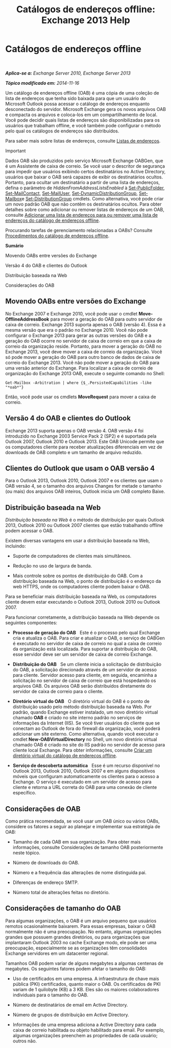 ﻿---
title: 'Catálogos de endereços offline: Exchange 2013 Help'
TOCTitle: Catálogos de endereços offline
ms:assetid: a6bcb072-4ab9-400e-a5d0-c05264629097
ms:mtpsurl: https://technet.microsoft.com/pt-br/library/Bb232155(v=EXCHG.150)
ms:contentKeyID: 50486331
ms.date: 05/22/2018
mtps_version: v=EXCHG.150
ms.translationtype: MT
---

# Catálogos de endereços offline

 

_**Aplica-se a:** Exchange Server 2010, Exchange Server 2013_

_**Tópico modificado em:** 2014-11-16_

Um catálogo de endereços offline (OAB) é uma cópia de uma coleção de lista de endereços que tenha sido baixada para que um usuário do Microsoft Outlook possa acessar o catálogo de endereços enquanto desconectado do servidor. Microsoft Exchange gera os novos arquivos OAB e compacta os arquivos e coloca-los em um compartilhamento de local. Você pode decidir quais listas de endereços são disponibilizadas para os usuários que trabalham offline, e você também pode configurar o método pelo qual os catálogos de endereços são distribuídos.

Para saber mais sobre listas de endereços, consulte [Listas de endereços](https://docs.microsoft.com/pt-br/exchange/address-books/address-lists/address-lists).


> [!IMPORTANT]
> Dados OAB são produzidos pelo serviço Microsoft Exchange OABGen, que é um Assistente de caixa de correio. Se você usar o descritor de segurança para impedir que usuários exibindo certos destinatários no Active Directory, usuários que baixar o OAB será capazes de exibir os destinatários ocultos. Portanto, para ocultar um destinatário a partir de uma lista de endereços, defina o parâmetro de <EM>HiddenFromAddressListsEnabled</EM> à <A href="https://technet.microsoft.com/pt-br/library/aa998596(v=exchg.150)">Set-PublicFolder</A>, <A href="https://technet.microsoft.com/pt-br/library/aa995950(v=exchg.150)">Set-MailContact</A>, <A href="https://technet.microsoft.com/pt-br/library/aa995971(v=exchg.150)">Set-MailUser</A>, <A href="https://technet.microsoft.com/pt-br/library/bb123796(v=exchg.150)">Set-DynamicDistributionGroup</A>, <A href="https://technet.microsoft.com/pt-br/library/bb123981(v=exchg.150)">Set-Mailbox</A>e <A href="https://technet.microsoft.com/pt-br/library/bb124955(v=exchg.150)">Set-DistributionGroup</A> cmdlets. Como alternativa, você pode criar um novo padrão OAB que não contêm os destinatários ocultos. Para obter detalhes sobre como adicionar ou remover listas de endereços de um OAB, consulte <A href="https://docs.microsoft.com/pt-br/exchange/address-books/offline-address-books/add-or-remove-an-address-list">Adicionar uma lista de endereços para ou remover uma lista de endereços do catálogo de endereços offline</A>.



Procurando tarefas de gerenciamento relacionadas a OABs? Consulte [Procedimentos do catálogo de endereços offline](https://docs.microsoft.com/pt-br/exchange/address-books/offline-address-books/offline-address-book-procedures).

**Sumário**

Movendo OABs entre versões do Exchange

Versão 4 do OAB e clientes do Outlook

Distribuição baseada na Web

Considerações do OAB

## Movendo OABs entre versões do Exchange

No Exchange 2007 e Exchange 2010, você pode usar o cmdlet **Move-OfflineAddressBook** para mover a geração do OAB para outro servidor de caixa de correio. Exchange 2013 suporta apenas o OAB (versão 4). Essa é a mesma versão que era o padrão no Exchange 2010. Você não pode configurar o Exchange 2013 para gerar as outras versões do OAB e a geração do OAB ocorre no servidor de caixa de correio em que a caixa de correio da organização reside. Portanto, para mover a geração do OAB no Exchange 2013, você deve mover a caixa de correio da organização. Você só pode mover a geração do OAB para outro banco de dados de caixa de correio do Exchange 2013. Você não pode mover a geração do OAB para uma versão anterior do Exchange. Para localizar a caixa de correio de organização do Exchange 2013 OAB, execute o seguinte comando no Shell:

    Get-Mailbox -Arbitration | where {$_.PersistedCapabilities -like "*oab*"}

Então, você pode usar os cmdlets **MoveRequest** para mover a caixa de correio.

## Versão 4 do OAB e clientes do Outlook

Exchange 2013 suporta apenas o OAB versão 4. OAB versão 4 foi introduzido no Exchange 2003 Service Pack 2 (SP2) e é suportada pela Outlook 2007, Outlook 2010 e Outlook 2013. Este OAB Unicode permite que os computadores cliente para receber atualizações diferenciais em vez de downloads de OAB completo e um tamanho de arquivo reduzido.

## Clientes do Outlook que usam o OAB versão 4

Para o Outlook 2013, Outlook 2010, Outlook 2007 e os clientes que usam o OAB versão 4, se o tamanho dos arquivos Changes for metade o tamanho (ou mais) dos arquivos OAB inteiros, Outlook inicia um OAB completo Baixe.

## Distribuição baseada na Web

*Distribuição baseada na Web* é o método de distribuição por quais Outlook 2013, Outlook 2010 ou Outlook 2007 clientes que estão trabalhando offline podem acessar o OAB.

Existem diversas vantagens em usar a distribuição baseada na Web, incluindo:

  - Suporte de computadores de clientes mais simultâneos.

  - Redução no uso de largura de banda.

  - Mais controle sobre os pontos de distribuição do OAB. Com a distribuição baseada na Web, o ponto de distribuição é o endereço da web HTTPS, onde os computadores cliente podem baixar o OAB.

Para se beneficiar mais distribuição baseada na Web, os computadores cliente devem estar executando o Outlook 2013, Outlook 2010 ou Outlook 2007.

Para funcionar corretamente, a distribuição baseada na Web depende os seguintes componentes:

  - **Processo de geração do OAB**   Este é o processo pelo qual Exchange cria e atualiza o OAB. Para criar e atualizar o OAB, o serviço de OABGen é executado no servidor de caixa de correio no qual a caixa de correio da organização está localizada. Para suportar a distribuição do OAB, esse servidor deve ser um servidor de caixa de correio Exchange.

  - **Distribuição do OAB**   Se um cliente inicia a solicitação de distribuição do OAB, a solicitação direcionado através de um servidor de acesso para cliente. Servidor acesso para cliente, em seguida, encaminha a solicitação no servidor de caixa de correio que está hospedando os arquivos OAB. Os arquivos OAB serão distribuídos diretamente do servidor de caixa de correio para o cliente.

  - **Diretório virtual do OAB**   O diretório virtual do OAB é o ponto de distribuição usado pelo método distribuição baseada na Web. Por padrão, quando Exchange estiver instalado, um novo diretório virtual chamado **OAB** é criado no site interno padrão no serviços de informações da Internet (IIS). Se você tiver usuários do cliente que se conectam ao Outlook de fora do firewall da organização, você poderá adicionar um site externo. Como alternativa, quando você executar o cmdlet **New-OABVirtualDirectory** no Shell, um novo diretório virtual chamado OAB é criado no site do IIS padrão no servidor de acesso para cliente local Exchange. Para obter informações, consulte [Criar um diretório virtual do catálogo de endereços offline](https://docs.microsoft.com/pt-br/exchange/address-books/offline-address-books/create-virtual-directory).

  - **Serviço de descoberta automática**   Esse é um recurso disponível no Outlook 2013, Outlook 2010, Outlook 2007 e em alguns dispositivos móveis que configuram automaticamente os clientes para o acesso a Exchange. O serviço é executado em um servidor de acesso para cliente e retorna a URL correta do OAB para uma conexão de cliente específico.

## Considerações de OAB

Como prática recomendada, se você usar um OAB único ou vários OABs, considere os fatores a seguir ao planejar e implementar sua estratégia de OAB:

  - Tamanho de cada OAB em sua organização. Para obter mais informações, consulte Considerações de tamanho OAB posteriormente neste tópico.

  - Número de downloads do OAB.

  - Número e a frequência das alterações de nome distinguida pai.

  - Diferenças de endereço SMTP.

  - Número total de alterações feitas no diretório.

## Considerações de tamanho do OAB

Para algumas organizações, o OAB é um arquivo pequeno que usuários remotos ocasionalmente baixarem. Para essas empresas, baixar o OAB normalmente não é uma preocupação. No entanto, algumas organizações grandes que possuem grandes diretórios, ou para organizações que implantaram Outlook 2003 no cache Exchange modo, ele pode ser uma preocupação, especialmente se as organizações têm consolidados Exchange servidores em um datacenter regional.

Tamanhos OAB podem variar de alguns megabytes a algumas centenas de megabytes. Os seguintes fatores podem afetar o tamanho do OAB:

  - Uso de certificados em uma empresa. A infraestrutura de chave mais pública (PKI) certificados, quanto maior o OAB. Os certificados de PKI variam de 1 quilobyte (KB) a 3 KB. Eles são os maiores colaboradores individuais para o tamanho do OAB.

  - Número de destinatários de email em Active Directory.

  - Número de grupos de distribuição em Active Directory.

  - Informações de uma empresa adiciona a Active Directory para cada caixa de correio habilitada ou objeto habilitado para email. Por exemplo, algumas organizações preenchem as propriedades de cada usuário; outros não.

